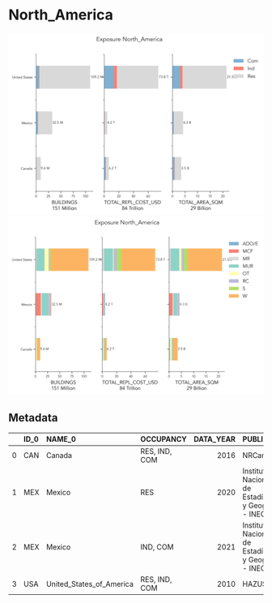 # North_America

![](expo_total_occ.png)
![](expo_total_taxo.png)

## Metadata
|    | ID_0   | NAME_0                   | OCCUPANCY     |   DATA_YEAR | PUBLISHER                                             | DATA_SOURCES                  |   ADMIN_LEVEL | SOURCE                                                      |
|---:|:-------|:-------------------------|:--------------|------------:|:------------------------------------------------------|:------------------------------|--------------:|:------------------------------------------------------------|
|  0 | CAN    | Canada                   | RES, IND, COM |        2016 | NRCan                                                 | Exposure model                |             4 | https://doi.org/10.4095/330012                              |
|  1 | MEX    | Mexico                   | RES           |        2020 | Instituto Nacional de Estadística y Geografía - INEGI | Population and Housing Census |             3 | https://www.inegi.org.mx/programas/ccpv/2020/?ps=microdatos |
|  2 | MEX    | Mexico                   | IND, COM      |        2021 | Instituto Nacional de Estadística y Geografía - INEGI | DENUE                         |             2 | https://www.inegi.org.mx/app/mapa/denue/default.aspx        |
|  3 | USA    | United_States_of_America | RES, IND, COM |        2010 | HAZUS                                                 | Exposure model                |             3 | https://www.fema.gov/flood-maps/products-tools/hazus        |

    